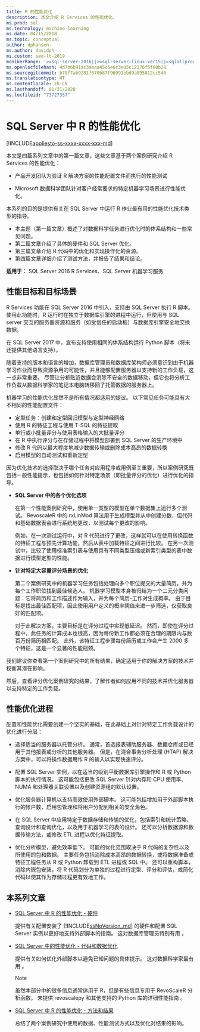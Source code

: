 ```yaml
---
title: R 的性能优化
description: 本文介绍 R Services 的性能优化。
ms.prod: sql
ms.technology: machine-learning
ms.date: 04/15/2018
ms.topic: conceptual
author: dphansen
ms.author: davidph
ms.custom: seo-lt-2019
monikerRange: '>=sql-server-2016||>=sql-server-linux-ver15||=sqlallproducts-allversions'
ms.openlocfilehash: 4d7b6b91ac3aeaa45c5e6c3e05c12176f5f60b28
ms.sourcegitcommit: b78f7ab9281f570b87f96991ebd9a095812cc546
ms.translationtype: HT
ms.contentlocale: zh-CN
ms.lasthandoff: 01/31/2020
ms.locfileid: "73727357"
---
```

# <a name="performance-tuning-for-r-in-sql-server"></a>SQL Server 中 R 的性能优化
[!INCLUDE[appliesto-ss-xxxx-xxxx-xxx-md](../../includes/appliesto-ss-xxxx-xxxx-xxx-md.md)]

本文是四篇系列文章中的第一篇文章，这些文章基于两个案例研究介绍 R Services 的性能优化：

- 产品开发团队为验证 R 解决方案的性能配置文件而执行的性能测试

- Microsoft 数据科学团队针对客户经常要求的特定机器学习场景进行性能优化。

本系列的目的是提供有关在 SQL Server 中运行 R 作业最有用的性能优化技术类型的指导。

+ 本主题（第一篇文章）概述了对数据科学任务进行优化时的体系结构和一些常见问题。
+ 第二篇文章介绍了具体的硬件和 SQL Server 优化。
+ 第三篇文章介绍 R 代码中的优化和实现操作化的资源。
+ 第四篇文章详细介绍了测试方法，并报告了结果和结论。

**适用于：** SQL Server 2016 R Services、SQL Server 机器学习服务

## <a name="performance-goals-and-targeted-scenarios"></a>性能目标和目标场景

R Services 功能在 SQL Server 2016 中引入，支持由 SQL Server 执行 R 脚本。 使用此功能时，R 运行时在独立于数据库引擎的进程中运行，但使用与 SQL server 交互的服务器资源和服务（如受信任的启动板）与数据库引擎安全地交换数据。

在 SQL Server 2017 中，宣布支持使用相同的体系结构运行 Python 脚本（将来还提供其他语言支持）。

随着支持的版本和语言的增加，数据库管理员和数据库架构师必须意识到由于机器学习作业而导致资源争用的可能性，并且能够配置服务器以支持新的工作负载，这一点非常重要。 尽管让分析贴近数据会消除不安全的数据移动，但它也将分析工作负载从数据科学家的笔记本电脑转移回了托管数据的服务器上。

机器学习的性能优化显然不是所有情况都适用的提议。 以下常见任务可能具有大不相同的性能配置文件：

- 定型任务：创建和定型回归模型与定型神经网络
- 使用 R 的特征工程与使用 T-SQL 的特征提取
- 单行或小批量评分与使用表格输入的大批量评分
- 在 R 中执行评分与在存储过程中将模型部署到 SQL Server 的生产环境中
- 修改 R 代码以最大程度地减少数据传输或删除成本高昂的数据转换
- 启用模型的自动测试和重新定型

因为优化技术的选择取决于哪个任务对应用程序或用例至关重要，所以案例研究既包括一般性能提示，也包括如何针对特定场景（即批量评分的优化）进行优化的指导。

+ **SQL Server 中的各个优化选项**

    在第一个性能案例研究中，使用单一类型的模型在单个数据集上运行多个测试。 RevoscaleR 中的 rxLinMod 算法用于生成模型并从中创建分数，但代码和基础数据表会进行系统地更改，以测试每个更改的影响。

    例如，在一次测试运行中，对 R 代码进行了更改，这样就可以在使用转换函数的特征工程与预先计算功能，然后从表中加载特征之间进行比较。 在另一次测试中，比较了使用标准索引表与使用具有不同类型压缩或新索引类型的表中数据进行模型定型的性能。

+ **针对特定大容量评分场景的优化**

    第二个案例研究中的机器学习任务包括处理向多个职位提交的大量简历，并为每个工作职位找到最佳候选人。 机器学习模型本身被归结为一个二元分类问题：它将简历和工作描述作为输入，并为每个简历-工作对生成概率。 由于目标是找出最佳匹配项，因此使用用户定义的概率阈值来进一步筛选，仅获取良好的匹配项。

    对于此解决方案，主要目标是在评分过程中实现低延迟。 然而，即使在评分过程中，此任务的计算成本也很高，因为每份新工作都必须在合理的期限内与数百万份简历相匹配。 此外，该特征工程步骤每份简历或工作会产生 2000 多个特征，这是一个显著的性能瓶颈。

我们建议你查看第一个案例研究中的所有结果，确定适用于你的解决方案的技术并权衡其潜在影响。

然后，查看评分优化案例研究的结果，了解作者如何应用不同的技术并优化服务器以支持特定的工作负载。

## <a name="performance-optimization-process"></a>性能优化进程

配置和性能优化需要创建一个坚实的基础，在此基础上对针对特定工作负载设计的优化进行分层：

- 选择适当的服务器以托管分析。 通常，首选报表辅助服务器、数据仓库或已经用于其他报表或分析的其他服务器。 但是，在混合事务分析处理 (HTAP) 解决方案中，可以将操作数据用作 R 的输入以实现快速评分。

- 配置 SQL Server 实例，以在适当的级别平衡数据库引擎操作和 R 或 Python 脚本的执行情况。 这可能包括更改 SQL Server 针对内存和 CPU 使用率、NUMA 和处理器关联设置以及创建资源组的默认设置。

- 优化服务器计算机以支持高效使用外部脚本。 这可能包括增加用于外部脚本执行的帐户数，启用包管理和将用户分配到相关的安全角色。

- 在 SQL Server 中应用特定于数据存储和传输的优化，包括索引和统计策略、查询设计和查询优化，以及用于机器学习的表的设计。 还可以分析数据源和数据传输方法，或修改 ETL 进程以优化特征提取。

- 优化分析模型，避免效率低下。 可能的优化范围取决于 R 代码的复杂性以及所使用的包和数据。 主要任务包括消除成本高昂的数据转换，或将数据准备或特征工程任务从 R 或 Python 卸载到 ETL 进程或 SQL 中。 还可以重构脚本，消除内嵌包安装，将 R 代码划分为单独的过程进行定型、评分和评估，或简化代码以使其作为存储过程更有效地工作。

## <a name="articles-in-this-series"></a>本系列文章

+ [SQL Server 中 R 的性能优化 - 硬件](../r/sql-server-configuration-r-services.md)

    提供有关配置安装了 [!INCLUDE[ssNoVersion_md](../../includes/ssnoversion-md.md)] 的硬件和配置 SQL Server 实例以更好地支持外部脚本的指南。 这对数据库管理员特别有用  。

+ [SQL Server 中的性能优化 - 代码和数据优化](../r/r-and-data-optimization-r-services.md)

    提供有关如何优化外部脚本以避免已知问题的具体提示。 这对数据科学家最有用  。

    > [!NOTE]
    > 虽然本部分中的很多信息通常适用于 R，但是有些信息专用于 RevoScaleR 分析函数。 未提供 revoscalepy 和其他支持的 Python 库的详细性能指南  。
    >

+ [SQL Server 中 R 的性能优化 - 方法和结果](../r/performance-case-study-r-services.md)

    总结了两个案例研究中使用的数据、性能测试方式以及优化对结果的影响。
